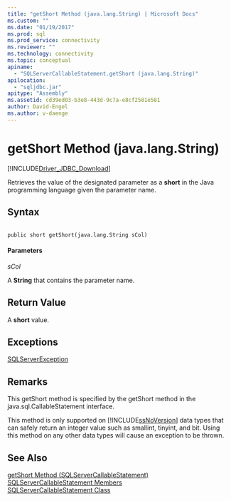 ```yaml
---
title: "getShort Method (java.lang.String) | Microsoft Docs"
ms.custom: ""
ms.date: "01/19/2017"
ms.prod: sql
ms.prod_service: connectivity
ms.reviewer: ""
ms.technology: connectivity
ms.topic: conceptual
apiname: 
  - "SQLServerCallableStatement.getShort (java.lang.String)"
apilocation: 
  - "sqljdbc.jar"
apitype: "Assembly"
ms.assetid: cd39ed03-b3e8-443d-9c7a-e8cf2581e581
author: David-Engel
ms.author: v-daenge
---
```

# getShort Method (java.lang.String)
[!INCLUDE[Driver_JDBC_Download](../../../includes/driver_jdbc_download.md)]

  Retrieves the value of the designated parameter as a **short** in the Java programming language given the parameter name.  
  
## Syntax  
  
```  
  
public short getShort(java.lang.String sCol)  
```  
  
#### Parameters  
 *sCol*  
  
 A **String** that contains the parameter name.  
  
## Return Value  
 A **short** value.  
  
## Exceptions  
 [SQLServerException](../../../connect/jdbc/reference/sqlserverexception-class.md)  
  
## Remarks  
 This getShort method is specified by the getShort method in the java.sql.CallableStatement interface.  
  
 This method is only supported on [!INCLUDE[ssNoVersion](../../../includes/ssnoversion-md.md)] data types that can safely return an integer value such as smallint, tinyint, and bit. Using this method on any other data types will cause an exception to be thrown.  
  
## See Also  
 [getShort Method &#40;SQLServerCallableStatement&#41;](../../../connect/jdbc/reference/getshort-method-sqlservercallablestatement.md)   
 [SQLServerCallableStatement Members](../../../connect/jdbc/reference/sqlservercallablestatement-members.md)   
 [SQLServerCallableStatement Class](../../../connect/jdbc/reference/sqlservercallablestatement-class.md)  
  
  
